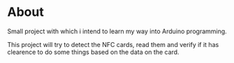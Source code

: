 # About
Small project with which i intend to learn my way into Arduino programming.

This project will try to detect the NFC cards, read them and verify if it has clearence to do some things based on the data on the card.